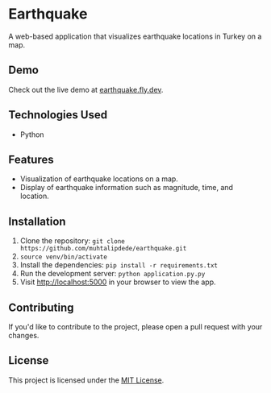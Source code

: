 # Earthquake

A web-based application that visualizes earthquake locations in Turkey on a map.

## Demo

Check out the live demo at [earthquake.fly.dev](https://earthquake.fly.dev/).

## Technologies Used

- Python

## Features

- Visualization of earthquake locations on a map.
- Display of earthquake information such as magnitude, time, and location.

## Installation

1. Clone the repository: `git clone https://github.com/muhtalipdede/earthquake.git`
2. `source venv/bin/activate`
3. Install the dependencies: `pip install -r requirements.txt`
4. Run the development server: `python application.py.py`
5. Visit [http://localhost:5000](http://localhost:5000) in your browser to view the app.

## Contributing

If you'd like to contribute to the project, please open a pull request with your changes.

## License

This project is licensed under the [MIT License](LICENSE).